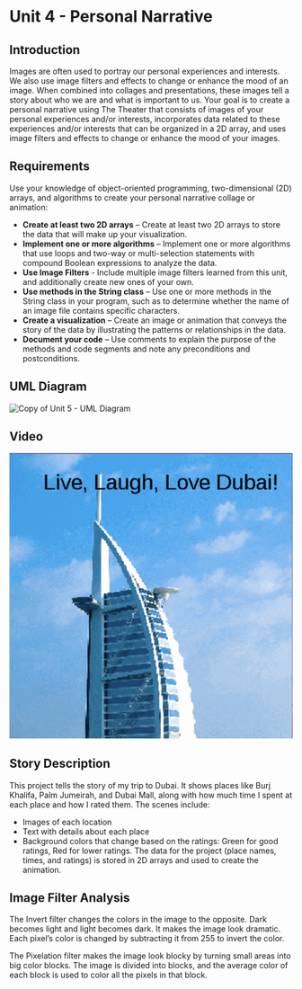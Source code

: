 # Unit 4 - Personal Narrative

## Introduction

Images are often used to portray our personal experiences and interests. We also use image filters and effects to change or enhance the mood of an image. When combined into collages and presentations, these images tell a story about who we are and what is important to us. Your goal is to create a personal narrative using The Theater that consists of images of your personal experiences and/or interests, incorporates data related to these experiences and/or interests that can be organized in a 2D array, and uses image filters and effects to change or enhance the mood of your images.

## Requirements

Use your knowledge of object-oriented programming, two-dimensional (2D) arrays, and algorithms to create your personal narrative collage or animation:

- **Create at least two 2D arrays** – Create at least two 2D arrays to store the data that will make up your visualization.
- **Implement one or more algorithms** – Implement one or more algorithms that use loops and two-way or multi-selection statements with compound Boolean expressions to analyze the data.
- **Use Image Filters** - Include multiple image filters learned from this unit, and additionally create new ones of your own.
- **Use methods in the String class** – Use one or more methods in the String class in your program, such as to determine whether the name of an image file contains specific characters.
- **Create a visualization** – Create an image or animation that conveys the story of the data by illustrating the patterns or relationships in the data.
- **Document your code** – Use comments to explain the purpose of the methods and code segments and note any preconditions and postconditions.

## UML Diagram

![Copy of Unit 5 - UML Diagram](https://github.com/user-attachments/assets/5b8d3dba-e773-4185-86fb-d4b9cd7fce23)

## Video

[![Thumbnail for my projet](thumbnaill.png)](https://youtu.be/AvdmkeO6asg)

## Story Description

This project tells the story of my trip to Dubai. It shows places like Burj Khalifa, Palm Jumeirah, and Dubai Mall, along with how much time I spent at each place and how I rated them. The scenes include:
- Images of each location
- Text with details about each place
- Background colors that change based on the ratings: Green for good ratings, Red for lower ratings.
The data for the project (place names, times, and ratings) is stored in 2D arrays and used to create the animation.

## Image Filter Analysis

The Invert filter changes the colors in the image to the opposite. Dark becomes light and light becomes dark. It makes the image look dramatic. Each pixel’s color is changed by subtracting it from 255 to invert the color.

The Pixelation filter makes the image look blocky by turning small areas into big color blocks. The image is divided into blocks, and the average color of each block is used to color all the pixels in that block.
